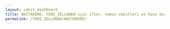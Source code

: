 ```yaml
---
layout: vakit_dashboard
title: WAITAKERE, YENI_ZELLANDA için iftar, namaz vakitleri ve hava durumu - ilçe/eyalet seç
permalink: /YENI_ZELLANDA/WAITAKERE/
---
```


<script type="text/javascript">
  var GLOBAL_COUNTRY = 'YENI_ZELLANDA';
  var GLOBAL_CITY = 'WAITAKERE';
  var GLOBAL_STATE = '';
  var lat = 72;
  var lon = 21;
</script>
